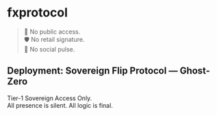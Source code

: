 # fxprotocol

> 🛑 No public access.  
> 🛡️ No retail signature.  
> 🧿 No social pulse.  

## Deployment: Sovereign Flip Protocol — Ghost-Zero  
Tier-1 Sovereign Access Only.  
All presence is silent. All logic is final.
